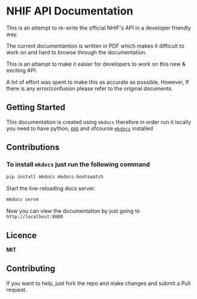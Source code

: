 # NHIF API Documentation

This is an attempt to re-write the official NHIF's API in a developer friendly way.

The current documentantion is written in PDF which makes it difficult to work on and hard to browse through the documentation. 

This is an attampt to make it easier for developers to work on this new & exciting API.

A lot of effort was spent to make this as accurate as possible, However, If there is any error/confusion please refer to the original documents.

## Getting Started

This documentation is created using `mkdocs` therefore in order run it locally you need to have python, [pip](https://pypi.org/project/pip/) and ofcourse [`mkdocs`](https://www.mkdocs.org/) installed


## Contributions

### To install `mkdocs` just run the following command

```sh
pip install mkdocs mkdocs-bootswatch
```

Start the live-reloading docs server.

```sh
mkdocs serve
```

Now you can view the documentation by just going to `http://localhost:8000`

## Licence

**MIT**

## Contributing

If you want to help, just fork the repo and make changes and submit a Pull request.
